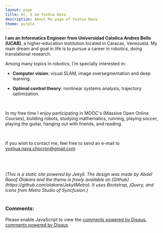 ```yaml
---
layout: page
title: Hi, I am Yoshua Nava
description: About Me page of Yoshua Nava
theme: purple
---
```




**I am an Informatics Engineer from Universidad Catolica Andres Bello (UCAB)**, a higher-education institution located in Caracas, Venezuela. My main dream and goal in life is to pursue a career in robotics, doing translational research.

Among many topics in robotics, I'm specially interested in:

* <b>Computer vision</b>: visual SLAM, image oversegmentation and deep learning. 

* <b>Optimal control theory</b>: nonlinear systems analysis, trajectory optimization.

<br>

In my free time I enjoy participating in MOOC's (Massive Open Online Courses), building robots, studying mathematics, running, playing soccer, playing the guitar, hanging out with friends, and reading.

<br>

<p>If you wish to contact me, feel free to send an e-mail to <a href="mailto:yoshua.nava.chocron@gmail.com">yoshua.nava.chocron@gmail.com</a></p>




<br>
<br>
<br>
<i>(This is a static site powered by Jekyll. The design was made by Abdel Raoof Olakara and the theme is freely available on [Github](https://github.com/olakara/JekyllMetro). It uses Bootstrap, jQuery, and icons from Metro Studio of Syncfusion.)</i>
<br>
<br>


### Comments:

<div id="disqus_thread"></div>
<script type="text/javascript">
  /* * * CONFIGURATION VARIABLES: EDIT BEFORE PASTING INTO YOUR WEBPAGE * * */
  var disqus_shortname = '{{site.disqushandler}}';

  /* * * DON'T EDIT BELOW THIS LINE * * */
  (function() {
      var dsq = document.createElement('script'); dsq.type = 'text/javascript'; dsq.async = true;
      dsq.src = '//' + disqus_shortname + '.disqus.com/embed.js';
      (document.getElementsByTagName('head')[0] || document.getElementsByTagName('body')[0]).appendChild(dsq);
  })();
</script>
<noscript>Please enable JavaScript to view the <a href="http://disqus.com/?ref_noscript">comments powered by Disqus.</a></noscript>
<a href="http://disqus.com" class="dsq-brlink">comments powered by <span class="logo-disqus">Disqus</span></a>
